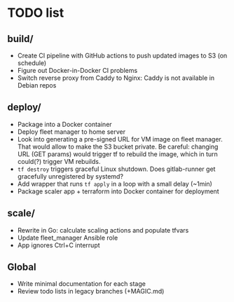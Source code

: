 # TODO list

## build/

- Create CI pipeline with GitHub actions to push updated images to S3 (on schedule)
- Figure out Docker-in-Docker CI problems
- Switch reverse proxy from Caddy to Nginx: Caddy is not available in Debian repos


## deploy/

- Package into a Docker container
- Deploy fleet manager to home server
- Look into generating a pre-signed URL for VM image on fleet manager.
  That would allow to make the S3 bucket private.
  Be careful: changing URL (GET params) would trigger tf to rebuild the image,
  which in turn could(?) trigger VM rebuilds.
- `tf destroy` triggers graceful Linux shutdown. Does gitlab-runner get
  gracefully unregistered by systemd?
- Add wrapper that runs `tf apply` in a loop with a small delay (~1min)
- Package scaler app + terraform into Docker container for deployment


## scale/

- Rewrite in Go: calculate scaling actions and populate tfvars
- Update fleet_manager Ansible role
- App ignores Ctrl+C interrupt


## Global

- Write minimal documentation for each stage
- Review todo lists in legacy branches (+MAGIC.md)
